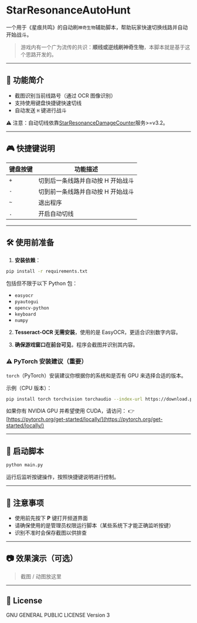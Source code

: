 # StarResonanceAutoHunt

一个用于《星痕共鸣》的自动刷`神奇生物`辅助脚本，帮助玩家快速切换线路并自动开始战斗。

> 游戏内有一个广为流传的共识：**顺线或逆线刷神奇生物**，本脚本就是基于这个思路开发的。

---

## 🔧 功能简介

- 截图识别当前线路号（通过 OCR 图像识别）
- 支持使用键盘快捷键快速切线
- 自动发送 `H` 键进行战斗

⚠️ 注意：自动切线依靠[StarResonanceDamageCounter](https://github.com/dmlgzs/StarResonanceDamageCounter)服务>=v3.2。

---

## 🎮 快捷键说明

| 键盘按键       | 功能描述           |
|----------------|--------------------|
| `+`          | 切到后一条线路并自动按 H 开始战斗 |
| `-`          | 切到前一条线路并自动按 H 开始战斗 |
| `~`          | 退出程序           |
| `.`          | 开启自动切线           |

---

## 🛠 使用前准备

1. **安装依赖**：

```bash
pip install -r requirements.txt
````

包括但不限于以下 Python 包：

* `easyocr`
* `pyautogui`
* `opencv-python`
* `keyboard`
* `numpy`

2. **Tesseract-OCR 无需安装**，使用的是 EasyOCR，更适合识别数字内容。

3. **确保游戏窗口在前台可见**，程序会截图并识别其内容。

### ⚠️ PyTorch 安装建议（重要）

`torch`（PyTorch）安装建议你根据你的系统和是否有 GPU 来选择合适的版本。

示例（CPU 版本）：

```bash
pip install torch torchvision torchaudio --index-url https://download.pytorch.org/whl/cpu
```

如果你有 NVIDIA GPU 并希望使用 CUDA，请访问：
👉 [https://pytorch.org/get-started/locally/](https://pytorch.org/get-started/locally/)

---

## 🚀 启动脚本

```bash
python main.py
```

运行后监听按键操作，按照快捷键说明进行控制。

---

## 📌 注意事项

* 使用前先按下 **P** 键打开频道界面
* 请确保使用的是管理员权限运行脚本（某些系统下才能正确监听按键）
* 识别不准时会保存截图以供排查

---

## 📷 效果演示（可选）

> 截图 / 动图放这里

---

## 📄 License

GNU GENERAL PUBLIC LICENSE Version 3

